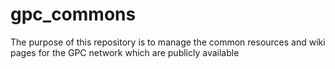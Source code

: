# gpc_commons
The purpose of this repository is to manage the common resources and wiki pages for the GPC network which are publicly available
